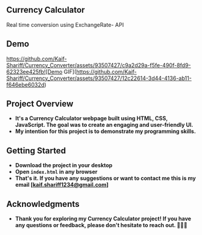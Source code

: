 ## Currency Calculator
Real time conversion using ExchangeRate- API

## Demo

https://github.com/Kaif-Shariff/Currency_Converter/assets/93507427/c9a2d29a-f5fe-490f-8fd9-62323ee425fb![Demo GIF](https://github.com/Kaif-Shariff/Currency_Converter/assets/93507427/12c22614-3d44-4136-ab11-f646ebe6032d)


## Project Overview
- **It's a Currency Calculator webpage built using HTML, CSS, JavaScript. The goal was to create an engaging and user-friendly UI.**
- **My intention for this project is to demonstrate my programming skills.**

## Getting Started

- **Download the project in your desktop**
- **Open `index.html` in any browser**
- **That's it. If you have any suggestions or want to contact me this is my email [kaif.shariff1234@gmail.com]**

## Acknowledgments
- **Thank you for exploring my Currency Calculator project! If you have any questions or feedback, please don't hesitate to reach out. 🚀👩‍💻**
